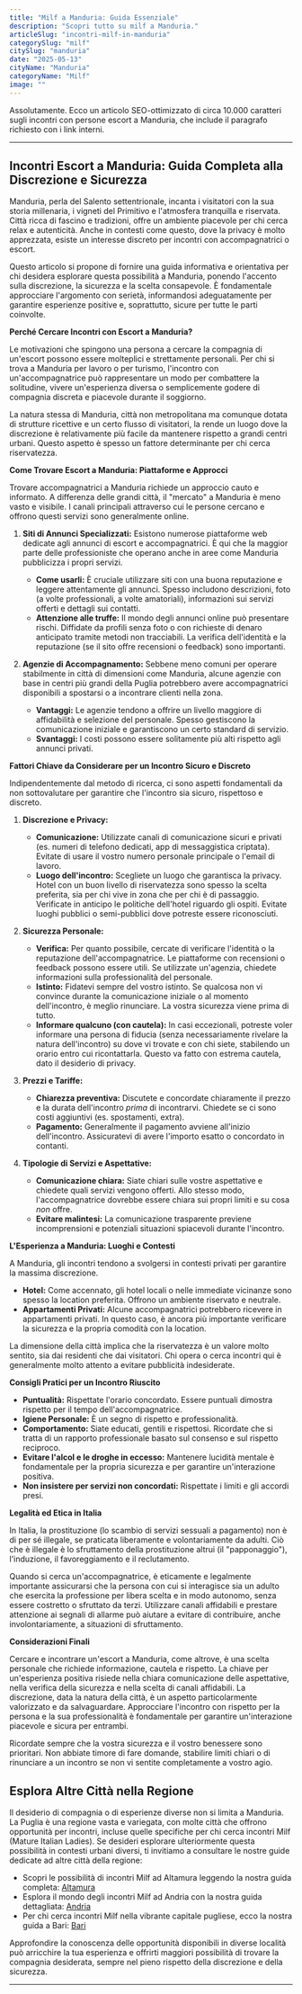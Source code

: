 ```yaml
---
title: "Milf a Manduria: Guida Essenziale"
description: "Scopri tutto su milf a Manduria."
articleSlug: "incontri-milf-in-manduria" 
categorySlug: "milf"
citySlug: "manduria"
date: "2025-05-13"
cityName: "Manduria"
categoryName: "Milf"
image: ""
---
```


Assolutamente. Ecco un articolo SEO-ottimizzato di circa 10.000 caratteri sugli incontri con persone escort a Manduria, che include il paragrafo richiesto con i link interni.

---

## Incontri Escort a Manduria: Guida Completa alla Discrezione e Sicurezza

Manduria, perla del Salento settentrionale, incanta i visitatori con la sua storia millenaria, i vigneti del Primitivo e l'atmosfera tranquilla e riservata. Città ricca di fascino e tradizioni, offre un ambiente piacevole per chi cerca relax e autenticità. Anche in contesti come questo, dove la privacy è molto apprezzata, esiste un interesse discreto per incontri con accompagnatrici o escort.

Questo articolo si propone di fornire una guida informativa e orientativa per chi desidera esplorare questa possibilità a Manduria, ponendo l'accento sulla discrezione, la sicurezza e la scelta consapevole. È fondamentale approcciare l'argomento con serietà, informandosi adeguatamente per garantire esperienze positive e, soprattutto, sicure per tutte le parti coinvolte.

**Perché Cercare Incontri con Escort a Manduria?**

Le motivazioni che spingono una persona a cercare la compagnia di un'escort possono essere molteplici e strettamente personali. Per chi si trova a Manduria per lavoro o per turismo, l'incontro con un'accompagnatrice può rappresentare un modo per combattere la solitudine, vivere un'esperienza diversa o semplicemente godere di compagnia discreta e piacevole durante il soggiorno.

La natura stessa di Manduria, città non metropolitana ma comunque dotata di strutture ricettive e un certo flusso di visitatori, la rende un luogo dove la discrezione è relativamente più facile da mantenere rispetto a grandi centri urbani. Questo aspetto è spesso un fattore determinante per chi cerca riservatezza.

**Come Trovare Escort a Manduria: Piattaforme e Approcci**

Trovare accompagnatrici a Manduria richiede un approccio cauto e informato. A differenza delle grandi città, il "mercato" a Manduria è meno vasto e visibile. I canali principali attraverso cui le persone cercano e offrono questi servizi sono generalmente online.

1.  **Siti di Annunci Specializzati:** Esistono numerose piattaforme web dedicate agli annunci di escort e accompagnatrici. È qui che la maggior parte delle professioniste che operano anche in aree come Manduria pubblicizza i propri servizi.
    *   **Come usarli:** È cruciale utilizzare siti con una buona reputazione e leggere attentamente gli annunci. Spesso includono descrizioni, foto (a volte professionali, a volte amatoriali), informazioni sui servizi offerti e dettagli sui contatti.
    *   **Attenzione alle truffe:** Il mondo degli annunci online può presentare rischi. Diffidate da profili senza foto o con richieste di denaro anticipato tramite metodi non tracciabili. La verifica dell'identità e la reputazione (se il sito offre recensioni o feedback) sono importanti.

2.  **Agenzie di Accompagnamento:** Sebbene meno comuni per operare stabilmente in città di dimensioni come Manduria, alcune agenzie con base in centri più grandi della Puglia potrebbero avere accompagnatrici disponibili a spostarsi o a incontrare clienti nella zona.
    *   **Vantaggi:** Le agenzie tendono a offrire un livello maggiore di affidabilità e selezione del personale. Spesso gestiscono la comunicazione iniziale e garantiscono un certo standard di servizio.
    *   **Svantaggi:** I costi possono essere solitamente più alti rispetto agli annunci privati.

**Fattori Chiave da Considerare per un Incontro Sicuro e Discreto**

Indipendentemente dal metodo di ricerca, ci sono aspetti fondamentali da non sottovalutare per garantire che l'incontro sia sicuro, rispettoso e discreto.

1.  **Discrezione e Privacy:**
    *   **Comunicazione:** Utilizzate canali di comunicazione sicuri e privati (es. numeri di telefono dedicati, app di messaggistica criptata). Evitate di usare il vostro numero personale principale o l'email di lavoro.
    *   **Luogo dell'incontro:** Scegliete un luogo che garantisca la privacy. Hotel con un buon livello di riservatezza sono spesso la scelta preferita, sia per chi vive in zona che per chi è di passaggio. Verificate in anticipo le politiche dell'hotel riguardo gli ospiti. Evitate luoghi pubblici o semi-pubblici dove potreste essere riconosciuti.

2.  **Sicurezza Personale:**
    *   **Verifica:** Per quanto possibile, cercate di verificare l'identità o la reputazione dell'accompagnatrice. Le piattaforme con recensioni o feedback possono essere utili. Se utilizzate un'agenzia, chiedete informazioni sulla professionalità del personale.
    *   **Istinto:** Fidatevi sempre del vostro istinto. Se qualcosa non vi convince durante la comunicazione iniziale o al momento dell'incontro, è meglio rinunciare. La vostra sicurezza viene prima di tutto.
    *   **Informare qualcuno (con cautela):** In casi eccezionali, potreste voler informare una persona di fiducia (senza necessariamente rivelare la natura dell'incontro) su dove vi trovate e con chi siete, stabilendo un orario entro cui ricontattarla. Questo va fatto con estrema cautela, dato il desiderio di privacy.

3.  **Prezzi e Tariffe:**
    *   **Chiarezza preventiva:** Discutete e concordate chiaramente il prezzo e la durata dell'incontro *prima* di incontrarvi. Chiedete se ci sono costi aggiuntivi (es. spostamenti, extra).
    *   **Pagamento:** Generalmente il pagamento avviene all'inizio dell'incontro. Assicuratevi di avere l'importo esatto o concordato in contanti.

4.  **Tipologie di Servizi e Aspettative:**
    *   **Comunicazione chiara:** Siate chiari sulle vostre aspettative e chiedete quali servizi vengono offerti. Allo stesso modo, l'accompagnatrice dovrebbe essere chiara sui propri limiti e su cosa *non* offre.
    *   **Evitare malintesi:** La comunicazione trasparente previene incomprensioni e potenziali situazioni spiacevoli durante l'incontro.

**L'Esperienza a Manduria: Luoghi e Contesti**

A Manduria, gli incontri tendono a svolgersi in contesti privati per garantire la massima discrezione.

*   **Hotel:** Come accennato, gli hotel locali o nelle immediate vicinanze sono spesso la location preferita. Offrono un ambiente riservato e neutrale.
*   **Appartamenti Privati:** Alcune accompagnatrici potrebbero ricevere in appartamenti privati. In questo caso, è ancora più importante verificare la sicurezza e la propria comodità con la location.

La dimensione della città implica che la riservatezza è un valore molto sentito, sia dai residenti che dai visitatori. Chi opera o cerca incontri qui è generalmente molto attento a evitare pubblicità indesiderate.

**Consigli Pratici per un Incontro Riuscito**

*   **Puntualità:** Rispettate l'orario concordato. Essere puntuali dimostra rispetto per il tempo dell'accompagnatrice.
*   **Igiene Personale:** È un segno di rispetto e professionalità.
*   **Comportamento:** Siate educati, gentili e rispettosi. Ricordate che si tratta di un rapporto professionale basato sul consenso e sul rispetto reciproco.
*   **Evitare l'alcol e le droghe in eccesso:** Mantenere lucidità mentale è fondamentale per la propria sicurezza e per garantire un'interazione positiva.
*   **Non insistere per servizi non concordati:** Rispettate i limiti e gli accordi presi.

**Legalità ed Etica in Italia**

In Italia, la prostituzione (lo scambio di servizi sessuali a pagamento) non è di per sé illegale, se praticata liberamente e volontariamente da adulti. Ciò che è illegale è lo sfruttamento della prostituzione altrui (il "papponaggio"), l'induzione, il favoreggiamento e il reclutamento.

Quando si cerca un'accompagnatrice, è eticamente e legalmente importante assicurarsi che la persona con cui si interagisce sia un adulto che esercita la professione per libera scelta e in modo autonomo, senza essere costretto o sfruttato da terzi. Utilizzare canali affidabili e prestare attenzione ai segnali di allarme può aiutare a evitare di contribuire, anche involontariamente, a situazioni di sfruttamento.

**Considerazioni Finali**

Cercare e incontrare un'escort a Manduria, come altrove, è una scelta personale che richiede informazione, cautela e rispetto. La chiave per un'esperienza positiva risiede nella chiara comunicazione delle aspettative, nella verifica della sicurezza e nella scelta di canali affidabili. La discrezione, data la natura della città, è un aspetto particolarmente valorizzato e da salvaguardare. Approcciare l'incontro con rispetto per la persona e la sua professionalità è fondamentale per garantire un'interazione piacevole e sicura per entrambi.

Ricordate sempre che la vostra sicurezza e il vostro benessere sono prioritari. Non abbiate timore di fare domande, stabilire limiti chiari o di rinunciare a un incontro se non vi sentite completamente a vostro agio.

## Esplora Altre Città nella Regione

Il desiderio di compagnia o di esperienze diverse non si limita a Manduria. La Puglia è una regione vasta e variegata, con molte città che offrono opportunità per incontri, incluse quelle specifiche per chi cerca incontri Milf (Mature Italian Ladies). Se desideri esplorare ulteriormente questa possibilità in contesti urbani diversi, ti invitiamo a consultare le nostre guide dedicate ad altre città della regione:

*   Scopri le possibilità di incontri Milf ad Altamura leggendo la nostra guida completa: [Altamura](/altamura/milf/incontri-milf-in-altamura)
*   Esplora il mondo degli incontri Milf ad Andria con la nostra guida dettagliata: [Andria](/andria/milf/incontri-milf-in-andria)
*   Per chi cerca incontri Milf nella vibrante capitale pugliese, ecco la nostra guida a Bari: [Bari](/bari/milf/incontri-milf-in-bari)

Approfondire la conoscenza delle opportunità disponibili in diverse località può arricchire la tua esperienza e offrirti maggiori possibilità di trovare la compagnia desiderata, sempre nel pieno rispetto della discrezione e della sicurezza.

---
